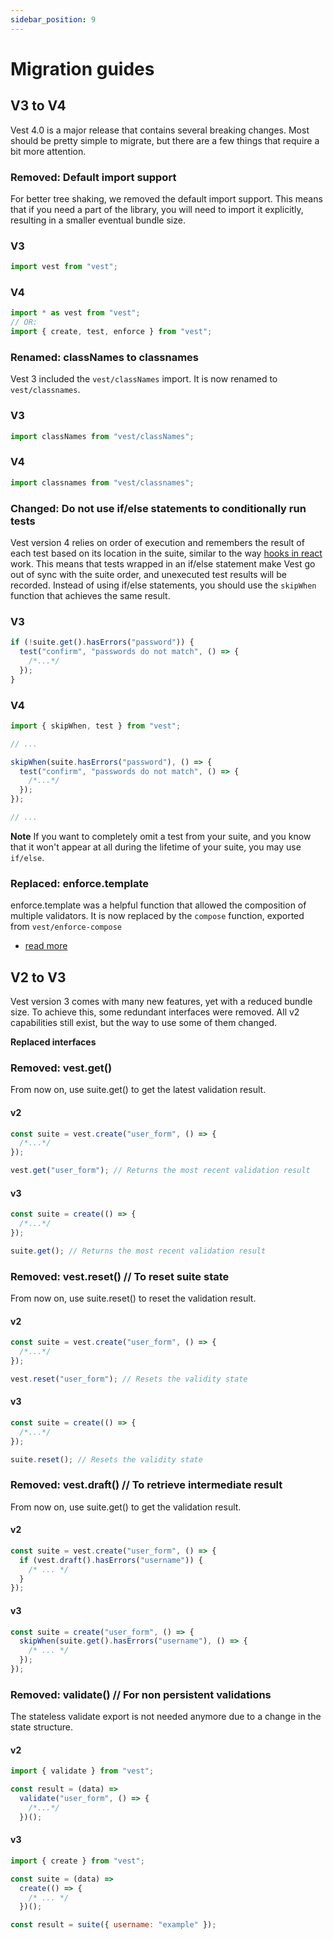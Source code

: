 ```yaml
---
sidebar_position: 9
---
```


# Migration guides

## V3 to V4

Vest 4.0 is a major release that contains several breaking changes. Most should be pretty simple to migrate, but there are a few things that require a bit more attention.

### Removed: Default import support

For better tree shaking, we removed the default import support. This means that if you need a part of the library, you will need to import it explicitly, resulting in a smaller eventual bundle size.

### V3

```js
import vest from "vest";
```

### V4

```js
import * as vest from "vest";
// OR:
import { create, test, enforce } from "vest";
```

### Renamed: classNames to classnames

Vest 3 included the `vest/classNames` import. It is now renamed to `vest/classnames`.

### V3

```js
import classNames from "vest/classNames";
```

### V4

```js
import classnames from "vest/classnames";
```

### Changed: Do not use if/else statements to conditionally run tests

Vest version 4 relies on order of execution and remembers the result of each test based on its location in the suite, similar to the way [hooks in react](https://reactjs.org/docs/hooks-rules.html) work. This means that tests wrapped in an if/else statement make Vest go out of sync with the suite order, and unexecuted test results will be recorded. Instead of using if/else statements, you should use the `skipWhen` function that achieves the same result.

### V3

```js
if (!suite.get().hasErrors("password")) {
  test("confirm", "passwords do not match", () => {
    /*...*/
  });
}
```

### V4

```js
import { skipWhen, test } from "vest";

// ...

skipWhen(suite.hasErrors("password"), () => {
  test("confirm", "passwords do not match", () => {
    /*...*/
  });
});

// ...
```

**Note**
If you want to completely omit a test from your suite, and you know that it won't appear at all during the lifetime of your suite, you may use `if/else`.

### Replaced: enforce.template

enforce.template was a helpful function that allowed the composition of multiple validators. It is now replaced by the `compose` function, exported from `vest/enforce-compose`

- [read more](./enforce/composing_enforce_rules)

## V2 to V3

Vest version 3 comes with many new features, yet with a reduced bundle size. To achieve this, some redundant interfaces were removed. All v2 capabilities still exist, but the way to use some of them changed.

**Replaced interfaces**

### Removed: vest.get()

From now on, use suite.get() to get the latest validation result.

#### v2

```js
const suite = vest.create("user_form", () => {
  /*...*/
});

vest.get("user_form"); // Returns the most recent validation result
```

#### v3

```js
const suite = create(() => {
  /*...*/
});

suite.get(); // Returns the most recent validation result
```

### Removed: vest.reset() // To reset suite state

From now on, use suite.reset() to reset the validation result.

#### v2

```js
const suite = vest.create("user_form", () => {
  /*...*/
});

vest.reset("user_form"); // Resets the validity state
```

#### v3

```js
const suite = create(() => {
  /*...*/
});

suite.reset(); // Resets the validity state
```

### Removed: vest.draft() // To retrieve intermediate result

From now on, use suite.get() to get the validation result.

#### v2

```js
const suite = vest.create("user_form", () => {
  if (vest.draft().hasErrors("username")) {
    /* ... */
  }
});
```

#### v3

```js
const suite = create("user_form", () => {
  skipWhen(suite.get().hasErrors("username"), () => {
    /* ... */
  });
});
```

### Removed: validate() // For non persistent validations

The stateless validate export is not needed anymore due to a change in the state structure.

#### v2

```js
import { validate } from "vest";

const result = (data) =>
  validate("user_form", () => {
    /*...*/
  })();
```

#### v3

```js
import { create } from "vest";

const suite = (data) =>
  create(() => {
    /* ... */
  })();

const result = suite({ username: "example" });
```
